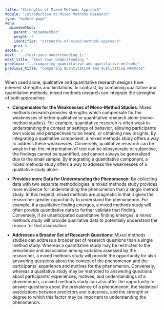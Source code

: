 ```yaml
---
title: "Strengths of Mixed Methods Approach"
module: "Introduction to Mixed Methods Research"
type: "module-page"
menu:
  mixedmethod:
    parent: "mixedmethod"
    weight: 5
    identifier: "strengths-of-mixed-methods-approach"
    pre: 3
depth: 3
next: "../test-your-understanding_1/"
next_title: "Test Your Understanding "
previous: "../comparing-quantitative-and-qualitative-methods/"
previous_title: "Comparing Quantitative and Qualitative Methods"
---
```

<div class="mixedmethod"><div class="pageblock"><p>When used alone, qualitative and quantitative research designs have inherent strengths and limitations.  In contrast, by combining qualitative and quantitative methods, mixed methods research can integrate the strengths of both approaches.  </p>
<ul>
<li>
<p><strong>Compensates for the Weaknesses of Mono-Method Studies</strong>: Mixed methods research provides strengths which compensate for the weaknesses of either qualitative or quantitative research alone (mono-method studies).  For example, quantitative research is often weak in understanding the context or settings of behavior, allowing participants own voices and perspectives to be heard, or obtaining new insights.  By integrating a qualitative component, a mixed methods study offers a way to address these weaknesses.  Conversely, qualitative research can be weak in that the interpretation of text can be idiosyncratic or subjective, the findings cannot be quantified, and cannot always be generalized due to the small sample.  By integrating a quantitative component, a mixed methods study offers a way to address the weaknesses of a qualitative study alone.</p>
</li>
<li>
<p><strong>Provides more Data for Understanding the Phenomenon</strong>: By collecting data with two separate methodologies, a mixed methods study provides more evidence for understanding the phenomenon than a single method study.  In this respect, mixed methods are pragmatic in that it gives the researcher greater opportunity to understand the phenomenon. For example, if a qualitative finding emerges, a mixed methods study will often provide quantitative data to further validate that finding.  Conversely, if an unanticipated quantitative finding emerges, a mixed methods study will provide qualitative data to potentially understand the reason for that association.</p>
</li>
<li>
<p><strong>Addresses a Broader Set of Research Questions</strong>: Mixed methods studies can address a broader set of research questions than a single method study.  Whereas a quantitative study may be restricted to the prevalence and association among variables assessed by the researcher, a mixed methods study will provide the opportunity for also answering questions about the context of the phenomenon and the participants’ experience and motives for the phenomenon.  Conversely, whereas a qualitative study may be restricted to answering questions about participants’ experiences, motives, and understandings of a phenomenon, a mixed methods study can also offer the opportunity to answer questions about the prevalence of a phenomenon, the statistical associations between predictors and outcomes, and the strength or degree to which this factor may be important to understanding the phenomenon.  </p>
</li>
</ul>
</div></div>